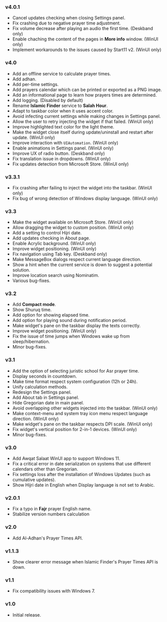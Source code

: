 ### v4.0.1

- Cancel updates checking when closing Settings panel.
- Fix crashing due to negative prayer time adjustment.
- Fix volume decrease after playing an audio the first time. (Deskband only)
- Enable chaching the content of the pages in **More info** window. (WinUI only)
- Implement workarounds to the issues caused by Start11 v2. (WinUI only)

### v4.0

- Add an offline service to calculate prayer times.
- Add adhan.
- Add per-time settings.
- Add prayers calendar which can be printed or exported as a PNG image.
- Add an informational page to learn how prayers times are determined.
- Add logging. (Disabled by default)
- Rename **Islamic Finder** service to **Salah Hour**.
- Adapt to taskbar color when it uses accent color.
- Avoid infecting current settings while making changes in Settings panel.
- Allow the user to retry injecting the widget if that failed. (WinUI only)
- Improve highlighted text color for the light theme.
- Make the widget close itself during update/uninstall and restart after update. (WinUI only)
- Improve interaction with `UIAutomation`. (WinUI only)
- Enable animations in Settings panel. (WinUI only)
- Improve UX of radio button. (Deskband only)
- Fix translation issue in dropdowns. (WinUI only)
- Fix updates detection from Microsoft Store. (WinUI only)

### v3.3.1

- Fix crashing after failing to inject the widget into the taskbar. (WinUI only)
- Fix bug of wrong detection of Windows display language. (WinUI only)

### v3.3

- Make the widget available on Microsoft Store. (WinUI only)
- Allow dragging the widget to custom position. (WinUI only)
- Add a setting to control Hijri date.
- Add updates checking in About page.
- Enable Acrylic background. (WinUI only)
- Improve widget positioning. (WinUI only)
- Fix navigation using Tab key. (Deskband only)
- Make MessageBox dialogs respect current language direction.
- Show a hint when the current service is down to suggest a potential solution.
- Improve location search using Nominatim.
- Various bug-fixes.

### v3.2

- Add **Compact mode**.
- Show Shuruq time.
- Add option for showing elapsed time.
- Add option for playing sound during notification period.
- Make widget's pane on the taskbar display the texts correctly.
- Improve widget positioning. (WinUI only)
- Fix the issue of time jumps when Windows wake up from sleep/hibernation.
- Minor bug-fixes.

### v3.1

- Add the option of selecting juristic school for Asr prayer time.
- Display seconds in countdown.
- Make time format respect system configuration (12h or 24h).
- Unify calculation methods.
- Redesign the Settings panel.
- Add About tab in Settings panel.
- Hide Gregorian date in main panel.
- Avoid overlapping other widgets injected into the taskbar. (WinUI only)
- Make context-menu and system tray icon menu respect language direction. (WinUI only)
- Make widget's pane on the taskbar respects DPI scale. (WinUI only)
- Fix widget's vertical position for 2-in-1 devices. (WinUI only)
- Minor bug-fixes.

### v3.0

- Add Awqat Salaat WinUI app to support Windows 11.
- Fix a critical error in date serialization on systems that use different calendars other than Gregorian.
- Fix settings loss after the installation of Windows Updates (such as cumulative updates).
- Show Hijri date in English when Display language is not set to Arabic.

### v2.0.1

- Fix a typo in **Fajr** prayer English name.
- Stabilize version numbers calculation

### v2.0

- Add Al-Adhan's Prayer Times API.

### v1.1.3

- Show clearer error message when Islamic Finder's Prayer Times API is down.

### v1.1

- Fix compatibility issues with Windows 7.

### v1.0

- Initial release.